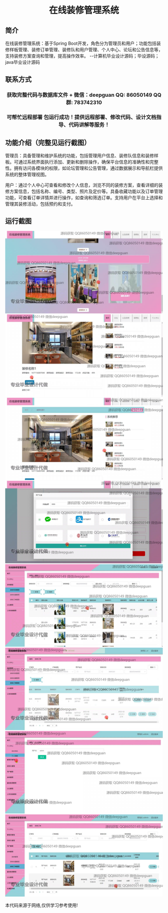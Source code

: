 <p><h1 align="center">在线装修管理系统</h1></p>

## 简介
在线装修管理系统：基于Spring Boot开发，角色分为管理员和用户；功能包括装修样板管理、装修订单管理、装修队和用户管理、个人中心、论坛和公告信息等，支持装修方案查询和管理，提高操作效率。    --计算机毕业设计源码；毕设源码；java毕业设计源码


## 联系方式
<p><h3 align="center">获取完整代码与数据库文件 + 微信：deepguan QQ: 86050149 QQ群: 783742310</h3></p>
<p><h3 align="center">可帮忙远程部署 包运行成功！提供远程部署、修改代码、设计文档指导、代码讲解等服务！</h3></p>

## 功能介绍（完整见运行截图）
管理员：具备管理和维护系统的功能，包括管理用户信息、装修队信息和装修样板。可通过系统界面执行添加、更新和删除操作，确保平台信息的准确性和完整性。拥有访问各模块的权限，如论坛管理和公告管理，通过数据展示和导航栏提供系统的整体管理视图。 

用户：通过个人中心可查看和修改个人信息，浏览不同的装修方案，查看详细的装修方案信息，包括名称、编号、类型、照片及定价等。具备收藏功能以及订单管理功能，可查看订单详情并进行操作，如查询和筛选订单。支持用户在平台上选择和管理其装修活动，包括预约和支付。


## 运行截图
![](img/001.jpg)
![](img/002.jpg)
![](img/003.jpg)
![](img/004.jpg)
![](img/005.jpg)
![](img/006.jpg)
![](img/007.jpg)
![](img/008.jpg)

<p>本代码来源于网络,仅供学习参考使用!</p>
